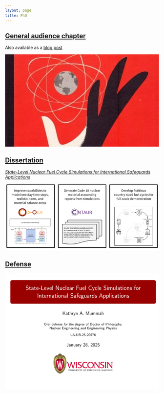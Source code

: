 ```yaml
---
layout: page
title: PhD
---
```


## [General audience chapter](/research-stuff/2025-01-general_audience.pdf)

Also available as a [blog post](/phd-general-audience-summary)

<div class="post-img"><a href="/research-stuff/2025-01-general_audience.pdf"><img src="/assets/images/pages/research/2025-01-atom_hand.jpg" class="img-responsive" alt="hand and atom"></a></div>

## [Dissertation](research-stuff/2025-02-KMummah_Dissertation.pdf)

*[State-Level Nuclear Fuel Cycle Simulations for
International Safeguards Applications](research-stuff/2025-02-KMummah_Dissertation.pdf)*

<div class="post-img"><a href="research-stuff/2025-02-KMummah_Dissertation.pdf"><img src="/assets/images/pages/research/2025-01-new_capabilities.png" class="img-responsive" alt="figure summarizing the three parts of the dissertation. First, improve capabilities to model one day time steps, realstic tiems, and material balance areas. Next, generate Code 10 nuclear material accounting reports from simulations. Finally, develop fictitious country-sized fuel cycles for full-scale demonstrations."></a></div>

## [Defense](/research-stuff/2025-01-defense.pdf)

<div class="post-img"><a href="/research-stuff/2025-01-defense.pdf"><img src="/research-stuff/2025-01-defense.png" class="img-responsive" alt="defense presentation first slide"></a></div>
